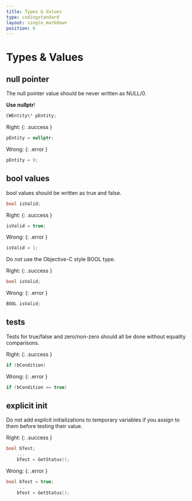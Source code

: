 ```yaml
---
title: Types & Values
type: codingstandard
layout: single_markdown
position: 6
---
```

# Types & Values

## null pointer

The null pointer value should be never written as NULL/0.

**Use nullptr**!

```cpp
CWEntity\* pEntity;
```

Right:
{: .success }

```cpp
pEntity = nullptr;
```

Wrong:
{: .error }

```cpp
pEntity = 0;
```

## bool values

bool values should be written as true and false.

```cpp
bool isValid;
```

Right:
{: .success }

```cpp
isValid = true;
```

Wrong:
{: .error }

```cpp
isValid = 1;
```

Do not use the Objective-C style BOOL type.

Right:
{: .success }

```cpp
bool isValid;
```

Wrong:
{: .error }

```cpp
BOOL isValid;
```

## tests

Tests for true/false and zero/non-zero should all be done without equality comparisons.

Right:
{: .success }

```cpp
if (bCondition)
```

Wrong:
{: .error }

```cpp
if (bCondition == true)
```

## explicit init

Do not add explicit initializations to temporary variables if you assign to them before testing their value.

Right:
{: .success }

```cpp
bool bTest;
    ...
    bTest = GetStatus();
```

Wrong:
{: .error }

```cpp
bool bTest = true;
    ...
    bTest = GetStatus();
```
